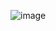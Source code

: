 ![image](https://github.com/huscongao1692003/VirtualSphere-DEV/assets/72685335/b4dad726-d166-4f48-9833-a0a2ee24fb09)
